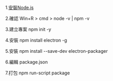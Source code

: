 1.[安裝Node.js](https://nodejs.org/en/download)

2.確認 Win+R > cmd > node -v | npm -v

3.建立專案 npm init -y

4.安裝 npm install electron -g

5.安裝 npm install --save-dev electron-packager

6.編輯 package.json

7.打包 npm run-script package

